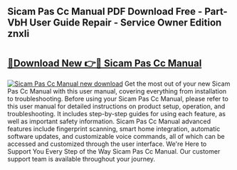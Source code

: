 ## Sicam Pas Cc Manual PDF Download Free - Part-VbH User Guide Repair - Service Owner Edition znxIi

# <h2><a href="http://bc81904.oget.top/?id=Sicam+Pas+Cc+Manual">🔗Download New 👉🔴 Sicam Pas Cc Manual</a></h2>

[![Sicam Pas Cc Manual new download](https://i.imgur.com/5g1atiW.png)](http://bc81904.oget.top/?id=Sicam+Pas+Cc+Manual)
Get the most out of your new Sicam Pas Cc Manual with this user manual, covering everything from installation to troubleshooting. Before using your Sicam Pas Cc Manual, please refer to this user manual for detailed instructions on product setup, operation, and troubleshooting. It includes step-by-step guides for using each feature, as well as important safety information. Sicam Pas Cc Manual advanced features include fingerprint scanning, smart home integration, automatic software updates, and customizable voice commands, all of which can be accessed and customized through the user interface. We're Here to Support You Every Step of the Way Sicam Pas Cc Manual. Our customer support team is available throughout your journey.
